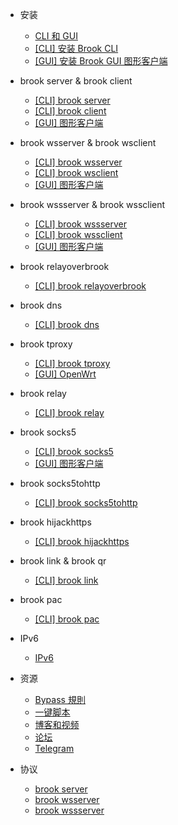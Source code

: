 -   安装

    -   [CLI 和 GUI](README.md)
    -   [[CLI] 安装 Brook CLI](install-cli.md)
    -   [[GUI] 安装 Brook GUI 图形客户端](install-gui-client.md)

-   brook server & brook client

    -   [[CLI] brook server](brook-server.md)
    -   [[CLI] brook client](brook-client.md)
    -   [[GUI] 图形客户端](brook-client-gui.md)

-   brook wsserver & brook wsclient

    -   [[CLI] brook wsserver](brook-wsserver.md)
    -   [[CLI] brook wsclient](brook-wsclient.md)
    -   [[GUI] 图形客户端](brook-wsclient-gui.md)

-   brook wssserver & brook wssclient

    -   [[CLI] brook wssserver](brook-wssserver.md)
    -   [[CLI] brook wssclient](brook-wssclient.md)
    -   [[GUI] 图形客户端](brook-wssclient-gui.md)

-   brook relayoverbrook

    -   [[CLI] brook relayoverbrook](brook-relayoverbrook.md)

-   brook dns

    -   [[CLI] brook dns](brook-dns.md)

-   brook tproxy

    -   [[CLI] brook tproxy](brook-tproxy.md)
    -   [[GUI] OpenWrt](brook-tproxy-gui.md)

-   brook relay

    -   [[CLI] brook relay](brook-relay.md)

-   brook socks5

    -   [[CLI] brook socks5](brook-socks5.md)
    -   [[GUI] 图形客户端](socks5-client-gui.md)

-   brook socks5tohttp

    -   [[CLI] brook socks5tohttp](brook-socks5tohttp.md)

-   brook hijackhttps

    -   [[CLI] brook hijackhttps](brook-hijackhttps.md)

-   brook link & brook qr

    -   [[CLI] brook link](brook-link.md)

-   brook pac

    -   [[CLI] brook pac](brook-pac.md)

-   IPv6

    -   [IPv6](ipv6.md)

-   资源

    -   [Bypass 規則](bypass.md)
    -   [一键脚本](installscript.md)
    -   [博客和视频](blogvideo.md)
    -   [论坛](community.md)
    -   [Telegram](telegram.md)

-   协议

    -   [brook server](brook-server-protocol.md)
    -   [brook wsserver](brook-wsserver-protocol.md)
    -   [brook wssserver](brook-wssserver-protocol.md)
